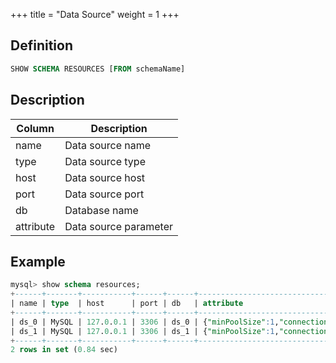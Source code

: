 +++
title = "Data Source"
weight = 1
+++

## Definition

```sql
SHOW SCHEMA RESOURCES [FROM schemaName]
```

## Description

| Column        | Description             |
| ------------- | ----------------------- |
| name          | Data source name        |
| type          | Data source type        |
| host          | Data source host        |
| port          | Data source port        |
| db            | Database name           |
| attribute     | Data source parameter   |

## Example

```sql
mysql> show schema resources;
+------+-------+-----------+------+------+-----------------------------------------------------------------------------------------------------------------------------------------------------------------------------------------------------+
| name | type  | host      | port | db   | attribute                                                                                                                                                                                           |
+------+-------+-----------+------+------+-----------------------------------------------------------------------------------------------------------------------------------------------------------------------------------------------------+
| ds_0 | MySQL | 127.0.0.1 | 3306 | ds_0 | {"minPoolSize":1,"connectionTimeoutMilliseconds":30000,"maxLifetimeMilliseconds":1800000,"readOnly":false,"idleTimeoutMilliseconds":60000,"maxPoolSize":50} |
| ds_1 | MySQL | 127.0.0.1 | 3306 | ds_1 | {"minPoolSize":1,"connectionTimeoutMilliseconds":30000,"maxLifetimeMilliseconds":1800000,"readOnly":false,"idleTimeoutMilliseconds":60000,"maxPoolSize":50} |
+------+-------+-----------+------+------+-----------------------------------------------------------------------------------------------------------------------------------------------------------------------------------------------------+
2 rows in set (0.84 sec)
```
